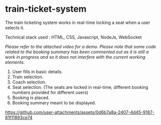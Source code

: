 # train-ticket-system

The train ticketing system works in real-time locking a seat when a user selects it. 

Technical stack used : HTML, CSS, Javascript, NodeJs, WebSocket

_Please refer to the attached video for a demo.
Please note that some code related to the booking summary has been commented out as it is still a work in progress and so it does not interfere with the current working elements._

1. User fills in basic details.
2. Train selection.
3. Coach selection.
4. Seat selection. (The seats are locked in real-time, different booking numbers provided for different users)
5. Booking is placed.
6. Booking summary meant to be displayed.


https://github.com/user-attachments/assets/0d6b7a8a-2407-4d45-9187-81f11893ce74

